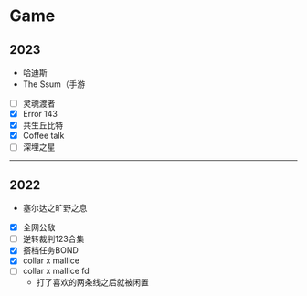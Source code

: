 # Game



## 2023
- 哈迪斯
- The Ssum（手游
- [ ] 灵魂渡者
- [x] Error 143
- [x] 共生丘比特
- [x] Coffee talk
- [ ] 深埋之星
---

## 2022

- 塞尔达之旷野之息
- [x] 全网公敌
- [ ] 逆转裁判123合集
- [x] 搭档任务BOND
- [x] collar x mallice
- [ ] collar x mallice fd
    - 打了喜欢的两条线之后就被闲置


